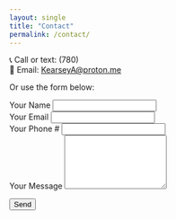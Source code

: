 ```yaml
---
layout: single
title: "Contact"
permalink: /contact/
---
```

📞 Call or text: (780)  
📧 Email: KearseyA@proton.me  

Or use the form below:


<!-- Contact Form -->
<form
  action="https://formspree.io/f/mjkenveo"
  method="POST"
  class="form-group"
>
  <div class="form-group">
    <label for="name">Your Name</label>
    <input id="name" type="text" name="name" class="form-control" required>
  </div>

  <div class="form-group">
    <label for="email">Your Email</label>
    <input id="email" type="email" name="_replyto" class="form-control" required>
  </div>

  <div class="form-group">
    <label for="phone">Your Phone #</label>
    <input id="phone" type="tel" name="phone" class="form-control">
  </div>

  <div class="form-group">
    <label for="message">Your Message</label>
    <textarea id="message" name="message" rows="6" class="form-control" required></textarea>
  </div>

  <input type="hidden" name="_redirect" value="https://techyeg.com/thanks/">

  <button type="submit" class="btn btn--primary">Send</button>
</form>

